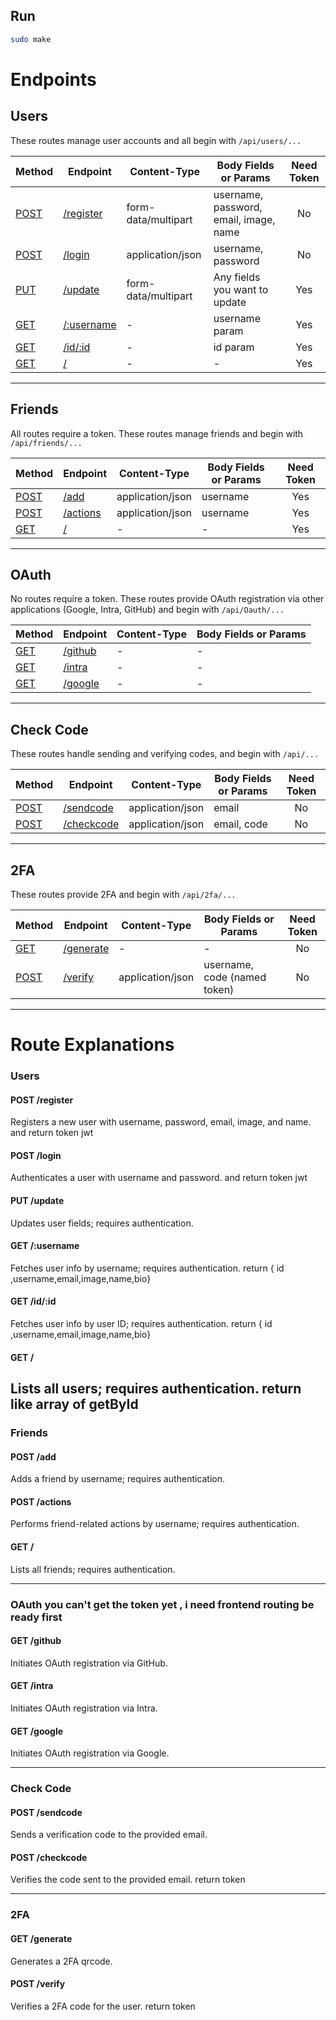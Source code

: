 ## Run

```sh
sudo make
```

# Endpoints

## Users

These routes manage user accounts and all begin with `/api/users/...`

| Method                 | Endpoint                    | Content-Type        | Body Fields or Params                  | Need Token |
| ---------------------- | --------------------------- | ------------------- | -------------------------------------- | :--------: |
| [POST](#post-register) | [/register](#post-register) | form-data/multipart | username, password, email, image, name |     No     |
| [POST](#post-login)    | [/login](#post-login)       | application/json    | username, password                     |     No     |
| [PUT](#put-update)     | [/update](#put-update)      | form-data/multipart | Any fields you want to update          |    Yes     |
| [GET](#get-username)   | [/:username](#get-username) | -                   | username param                         |    Yes     |
| [GET](#get-id-id)      | [/id/:id](#get-id-id)       | -                   | id param                               |    Yes     |
| [GET](#get-users)      | [/](#get-users)             | -                   | -                                      |    Yes     |

---

## Friends

All routes require a token. These routes manage friends and begin with `/api/friends/...`

| Method                       | Endpoint                         | Content-Type     | Body Fields or Params | Need Token |
| ---------------------------- | -------------------------------- | ---------------- | --------------------- | :--------: |
| [POST](#post-add-friend)     | [/add](#post-add-friend)         | application/json | username              |    Yes     |
| [POST](#post-actions-friend) | [/actions](#post-actions-friend) | application/json | username              |    Yes     |
| [GET](#get-friends)          | [/](#get-friends)                | -                | -                     |    Yes     |

---

## OAuth

No routes require a token. These routes provide OAuth registration via other applications (Google, Intra, GitHub) and begin with `/api/Oauth/...`

| Method                   | Endpoint                     | Content-Type | Body Fields or Params |
| ------------------------ | ---------------------------- | ------------ | --------------------- |
| [GET](#get-oauth-github) | [/github](#get-oauth-github) | -            | -                     |
| [GET](#get-oauth-intra)  | [/intra](#get-oauth-intra)   | -            | -                     |
| [GET](#get-oauth-google) | [/google](#get-oauth-google) | -            | -                     |

---

## Check Code

These routes handle sending and verifying codes, and begin with `/api/...`

| Method                  | Endpoint                      | Content-Type     | Body Fields or Params | Need Token |
| ----------------------- | ----------------------------- | ---------------- | --------------------- | :--------: |
| [POST](#post-sendcode)  | [/sendcode](#post-sendcode)   | application/json | email                 |     No     |
| [POST](#post-checkcode) | [/checkcode](#post-checkcode) | application/json | email, code           |     No     |

---

## 2FA

These routes provide 2FA and begin with `/api/2fa/...`

| Method                   | Endpoint                       | Content-Type     | Body Fields or Params        | Need Token |
| ------------------------ | ------------------------------ | ---------------- | ---------------------------- | :--------: |
| [GET](#get-2fa-generate) | [/generate](#get-2fa-generate) | -                | -                            |     No     |
| [POST](#post-2fa-verify) | [/verify](#post-2fa-verify)    | application/json | username, code (named token) |     No     |

---

# Route Explanations

### Users

#### <a name="post-register"></a>POST /register
Registers a new user with username, password, email, image, and name.
and return token jwt

#### <a name="post-login"></a>POST /login
Authenticates a user with username and password.
and return token jwt

#### <a name="put-update"></a>PUT /update
Updates user fields; requires authentication.

#### <a name="get-username"></a>GET /:username
Fetches user info by username; requires authentication.
return { id ,username,email,image,name,bio}

#### <a name="get-id-id"></a>GET /id/:id
Fetches user info by user ID; requires authentication.
return { id ,username,email,image,name,bio}

#### <a name="get-users"></a>GET /
Lists all users; requires authentication.
return like array of getById
---

### Friends

#### <a name="post-add-friend"></a>POST /add
Adds a friend by username; requires authentication.


#### <a name="post-actions-friend"></a>POST /actions
Performs friend-related actions by username; requires authentication.

#### <a name="get-friends"></a>GET /
Lists all friends; requires authentication.

---

### OAuth you can't get the token yet , i need frontend routing be ready first
 
#### <a name="get-oauth-github"></a>GET /github
Initiates OAuth registration via GitHub.

#### <a name="get-oauth-intra"></a>GET /intra
Initiates OAuth registration via Intra.

#### <a name="get-oauth-google"></a>GET /google
Initiates OAuth registration via Google.

---

### Check Code

#### <a name="post-sendcode"></a>POST /sendcode
Sends a verification code to the provided email.

#### <a name="post-checkcode"></a>POST /checkcode
Verifies the code sent to the provided email.
return token

---

### 2FA

#### <a name="get-2fa-generate"></a>GET /generate
Generates a 2FA qrcode.

#### <a name="post-2fa-verify"></a>POST /verify
Verifies a 2FA code for the user.
return token
